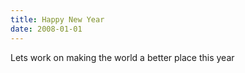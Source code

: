 ```yaml
---
title: Happy New Year
date: 2008-01-01
---
```


Lets work on making the world a better place this year